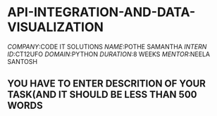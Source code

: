 # API-INTEGRATION-AND-DATA-VISUALIZATION
*COMPANY*:CODE IT SOLUTIONS
*NAME*:POTHE SAMANTHA
*INTERN ID*:CT12UFO
*DOMAIN*:PYTHON
*DURATION*:8 WEEKS
*MENTOR*:NEELA SANTOSH
## YOU HAVE TO ENTER DESCRITION OF YOUR TASK(AND IT SHOULD BE LESS THAN 500 WORDS
